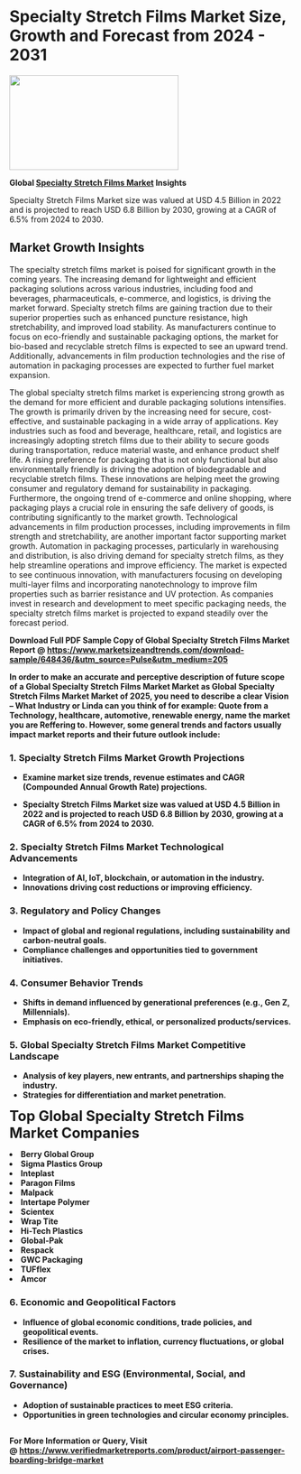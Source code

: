 <H1>Specialty Stretch Films Market Size, Growth and Forecast from 2024 - 2031</H1><img class="aligncenter size-medium wp-image-584254" src="https://thirdeyenews.in/wp-content/uploads/2024/09/Global-Market-Research-300x168.jpeg" alt="" width="300" height="168" /><p><strong>Global&nbsp;<a href="https://www.marketsizeandtrends.com/download-sample/648436/&amp;utm_source=Pulse&amp;utm_medium=205">Specialty Stretch Films Market</a> Insights</strong></p><p>Specialty Stretch Films Market size was valued at USD 4.5 Billion in 2022 and is projected to reach USD 6.8 Billion by 2030, growing at a CAGR of 6.5% from 2024 to 2030.</p><p><h2>Market Growth Insights</h2> <p>The specialty stretch films market is poised for significant growth in the coming years. The increasing demand for lightweight and efficient packaging solutions across various industries, including food and beverages, pharmaceuticals, e-commerce, and logistics, is driving the market forward. Specialty stretch films are gaining traction due to their superior properties such as enhanced puncture resistance, high stretchability, and improved load stability. As manufacturers continue to focus on eco-friendly and sustainable packaging options, the market for bio-based and recyclable stretch films is expected to see an upward trend. Additionally, advancements in film production technologies and the rise of automation in packaging processes are expected to further fuel market expansion.</p> <p><strong></strong></p> <p>The global specialty stretch films market is experiencing strong growth as the demand for more efficient and durable packaging solutions intensifies. The growth is primarily driven by the increasing need for secure, cost-effective, and sustainable packaging in a wide array of applications. Key industries such as food and beverage, healthcare, retail, and logistics are increasingly adopting stretch films due to their ability to secure goods during transportation, reduce material waste, and enhance product shelf life. A rising preference for packaging that is not only functional but also environmentally friendly is driving the adoption of biodegradable and recyclable stretch films. These innovations are helping meet the growing consumer and regulatory demand for sustainability in packaging. Furthermore, the ongoing trend of e-commerce and online shopping, where packaging plays a crucial role in ensuring the safe delivery of goods, is contributing significantly to the market growth. Technological advancements in film production processes, including improvements in film strength and stretchability, are another important factor supporting market growth. Automation in packaging processes, particularly in warehousing and distribution, is also driving demand for specialty stretch films, as they help streamline operations and improve efficiency. The market is expected to see continuous innovation, with manufacturers focusing on developing multi-layer films and incorporating nanotechnology to improve film properties such as barrier resistance and UV protection. As companies invest in research and development to meet specific packaging needs, the specialty stretch films market is projected to expand steadily over the forecast period. <p><strong></p><p><span class=""><strong>Download Full PDF Sample Copy of Global Specialty Stretch Films Market Report</strong> @ <a href="https://www.marketsizeandtrends.com/download-sample/648436/&amp;utm_source=Pulse&amp;utm_medium=205" target="_blank">https://www.marketsizeandtrends.com/download-sample/648436/&amp;utm_source=Pulse&amp;utm_medium=205</a></span></p><p>In order to make an accurate and perceptive description of future scope of a Global&nbsp;Specialty Stretch Films Market Market as Global&nbsp;Specialty Stretch Films Market Market of 2025, you need to describe a clear Vision &ndash; What Industry or Linda can you think of for example: Quote from a Technology, healthcare, automotive, renewable energy, name the market you are Reffering to. However, some general trends and factors usually impact market reports and their future outlook include:</p><h3>1.&nbsp;<strong>Specialty Stretch Films Market Growth Projections</strong></h3><ul><li>Examine market size trends, revenue estimates and CAGR (Compounded Annual Growth Rate) projections.</li><li><p>Specialty Stretch Films Market size was valued at USD 4.5 Billion in 2022 and is projected to reach USD 6.8 Billion by 2030, growing at a CAGR of 6.5% from 2024 to 2030.</p></li></ul><h3>2.&nbsp;<strong>Specialty Stretch Films Market Technological Advancements</strong></h3><ul><li>Integration of AI, IoT, blockchain, or automation in the industry.</li><li>Innovations driving cost reductions or improving efficiency.</li></ul><h3>3.&nbsp;<strong>Regulatory and Policy Changes</strong></h3><ul><li>Impact of global and regional regulations, including sustainability and carbon-neutral goals.</li><li>Compliance challenges and opportunities tied to government initiatives.</li></ul><h3>4.&nbsp;<strong>Consumer Behavior Trends</strong></h3><ul><li>Shifts in demand influenced by generational preferences (e.g., Gen Z, Millennials).</li><li>Emphasis on eco-friendly, ethical, or personalized products/services.</li></ul><h3>5.&nbsp;<strong>Global Specialty Stretch Films Market Competitive Landscape</strong></h3><ul><li>Analysis of key players, new entrants, and partnerships shaping the industry.</li><li>Strategies for differentiation and market penetration.</li></ul><p data-pm-slice="1 1 []"><span style="color: inherit; font-family: inherit; font-size: 25px;">Top Global Specialty Stretch Films Market Companies</span></p><div class="" data-test-id=""><p><li>Berry Global Group</li><li> Sigma Plastics Group</li><li> Inteplast</li><li> Paragon Films</li><li> Malpack</li><li> Intertape Polymer</li><li> Scientex</li><li> Wrap Tite</li><li> Hi-Tech Plastics</li><li> Global-Pak</li><li> Respack</li><li> GWC Packaging</li><li> TUFflex</li><li> Amcor</li></p></div><h3>6.&nbsp;<strong>Economic and Geopolitical Factors</strong></h3><ul><li>Influence of global economic conditions, trade policies, and geopolitical events.</li><li>Resilience of the market to inflation, currency fluctuations, or global crises.</li></ul><h3>7.&nbsp;<strong>Sustainability and ESG (Environmental, Social, and Governance)</strong></h3><ul><li>Adoption of sustainable practices to meet ESG criteria.</li><li>Opportunities in green technologies and circular economy principles.</li></ul><h2><strong style="font-size: 14px;">For More Information or Query, Visit @&nbsp;</strong><a style="background-color: #ffffff; font-size: 14px;" href="https://www.marketsizeandtrends.com/report/specialty-stretch-films-market/" target="_blank">https://www.verifiedmarketreports.com/product/airport-passenger-boarding-bridge-market</a></h2>
